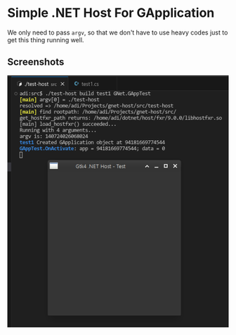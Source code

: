 # Simple .NET Host For GApplication

We only need to pass `argv`, so that we don't have to use heavy codes just to get this thing running well.

## Screenshots

![Screenshot](ss-1.png "Screenshot of the result")


